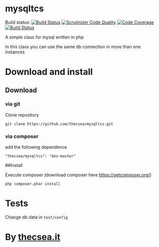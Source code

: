 # mysqltcs
Build status: [![Build Status](https://travis-ci.org/thecsea/mysqltcs.svg?branch=master)](https://travis-ci.org/thecsea/mysqltcs) [![Scrutinizer Code Quality](https://scrutinizer-ci.com/g/thecsea/mysqltcs/badges/quality-score.png?b=master)](https://scrutinizer-ci.com/g/thecsea/mysqltcs/?branch=master) [![Code Coverage](https://scrutinizer-ci.com/g/thecsea/mysqltcs/badges/coverage.png?b=master)](https://scrutinizer-ci.com/g/thecsea/mysqltcs/?branch=master) [![Build Status](https://scrutinizer-ci.com/g/thecsea/mysqltcs/badges/build.png?b=master)](https://scrutinizer-ci.com/g/thecsea/mysqltcs/build-status/master)

A simple class for mysql written in php

In this class you can use the same db connection in more than one instances

# Download and install

## Download

### via git
Clone repository

`git clone https://github.com/thecsea/mysqltcs.git`

### via composer
add the following dependence 

`"thecsea/mysqltcs": "dev-master"`

##Install

Execute composer (download composer here https://getcomposer.org/)

`php composer.phar install`


# Tests
Change db data in `test/config`

# By [thecsea.it](http://www.thecsea.it)
